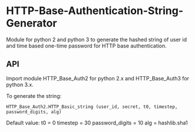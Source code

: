 # HTTP-Base-Authentication-String-Generator
Module for python 2 and python 3 to generate the hashed string of user id and time based one-time password for HTTP base authentication.

## API
Import module HTTP_Base_Auth2 for python 2.x and HTTP_Base_Auth3 for python 3.x.

To generate the string:
```
HTTP_Base_Auth2.HTTP_Basic_string (user_id, secret, t0, timestep, password_digits, alg)
```
Default value:
t0 = 0
timestep = 30
password_digits = 10
alg = hashlib.sha1
